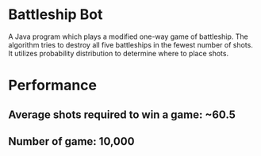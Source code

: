 # Battleship Bot

A Java program which plays a modified one-way game of battleship. The algorithm tries to destroy all five battleships in the fewest number of shots. It utilizes probability distribution to determine where to place shots.

# Performance
## Average shots required to win a game: ~60.5
## Number of game: 10,000
